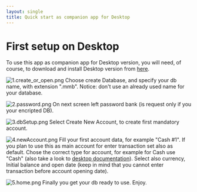 ```yaml
---
layout: single
title: Quick start as companion app for Desktop
---
```


# First setup on Desktop
To use this app as companion app for Desktop version, you will need, of course, to download and install Desktop version from [here](https://moneymanagerex.org/docs/downloads/latest/).



![1.create_or_open.png](1.create_or_open.png)
Choose create Database, and specify your db name, with extension ".mmb". Notice: don't use an already used name for your database.

![2.password.png](2.password.png)
On next screen left password bank (is request only if you your encripted DB).

![3.dbSetup.png](3.dbSetup.png)
Select Create New Account, to create first mandatory account.

![4.newAccount.png](4.newAccount.png)
Fill your first account data, for example "Cash #1". If you plan to use this as main account for enter transaction set also as default.
Chose the correct type for account, for example for Cash use "Cash" (also take a look to [desktop documentation](https://moneymanagerex.org/moneymanagerex/en_US/index.html#section6)). Select also currency, Initial balance and open date (keep in mind that you cannot enter transaction before account opening date).

![5.home.png](5.home.png)
Finally you get your db ready to use. Enjoy.